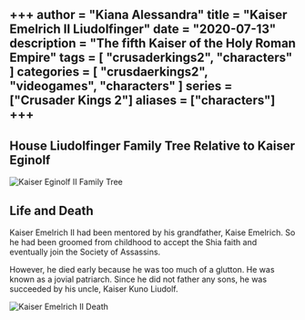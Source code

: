 +++
author = "Kiana Alessandra"
title = "Kaiser Emelrich II Liudolfinger"
date = "2020-07-13"
description = "The fifth Kaiser of the Holy Roman Empire"
tags = [
    "crusaderkings2",
    "characters"
]
categories = [
    "crusdaerkings2",
    "videogames",
    "characters"
]
series = ["Crusader Kings 2"]
aliases = ["characters"]
+++
---

## House Liudolfinger Family Tree Relative to Kaiser Eginolf

![Kaiser Eginolf II Family Tree](/Eginolf2FamilyTree.png)

## Life and Death

Kaiser Emelrich II had been mentored by his grandfather, Kaise Emelrich. So he had been groomed from childhood to accept the Shia faith and eventually join the Society of Assassins. 

However, he died early because he was too much of a glutton. He was known as a jovial patriarch. Since he did not father any sons, he was succeeded by his uncle, Kaiser Kuno Liudolf.

![Kaiser Emelrich II Death](/Emelrich2Death.png)


